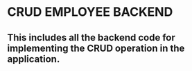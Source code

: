 # CRUD EMPLOYEE BACKEND

## This includes all the backend code for implementing the CRUD operation in the application.
